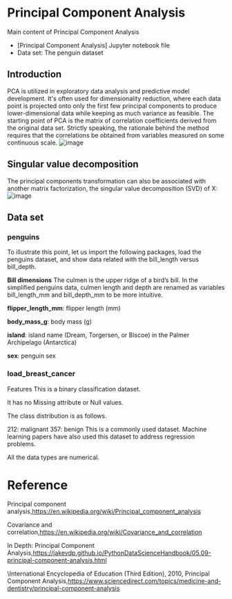 # Principal Component Analysis
Main content of Principal Component Analysis
* [Principal Component Analysis] Jupyter notebook file
* Data set: The penguin dataset
## Introduction 
PCA is utilized in exploratory data analysis and predictive model development. It's often used for dimensionality reduction, where each data point is projected onto only the first few principal components to produce lower-dimensional data while keeping as much variance as feasible. The starting point of PCA is the matrix of correlation coefficients derived from the original data set. Strictly speaking, the rationale behind the method requires that the correlations be obtained from variables measured on some continuous scale. 
![image](https://user-images.githubusercontent.com/90750119/166845454-4ff6d4e9-c068-451b-9839-d55dc6d29236.png)

## Singular value decomposition
The principal components transformation can also be associated with another matrix factorization, the singular value decomposition (SVD) of X:
![image](https://user-images.githubusercontent.com/90750119/166845163-a3eccfa9-f9d4-486c-9823-10b7a2d39cc4.png)

## Data set
### penguins
To illustrate this point, let us import the following packages, load the penguins dataset, and show data related with the bill_length versus bill_depth.

**Bill dimensions**
The culmen is the upper ridge of a bird’s bill. In the simplified penguins data, culmen length and depth are renamed as variables bill_length_mm and bill_depth_mm to be more intuitive.

**flipper_length_mm**: flipper length (mm)

**body_mass_g**: body mass (g)

**island**: island name (Dream, Torgersen, or Biscoe) in the Palmer Archipelago (Antarctica)

**sex**: penguin sex

### load_breast_cancer
Features
This is a binary classification dataset.

It has no Missing attribute or Null values.

The class distribution is as follows.

212: malignant
357: benign
This is a commonly used dataset. Machine learning papers have also used this dataset to address regression problems.

All the data types are numerical.

# Reference
Principal component analysis,https://en.wikipedia.org/wiki/Principal_component_analysis

Covariance and correlation,https://en.wikipedia.org/wiki/Covariance_and_correlation

In Depth: Principal Component Analysis,https://jakevdp.github.io/PythonDataScienceHandbook/05.09-principal-component-analysis.html

\International Encyclopedia of Education (Third Edition), 2010, Principal Component Analysis,https://www.sciencedirect.com/topics/medicine-and-dentistry/principal-component-analysis
